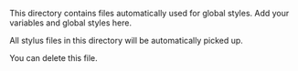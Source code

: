 This directory contains files automatically used for global styles. Add your variables and global styles here.

All stylus files in this directory will be automatically picked up.

You can delete this file.
